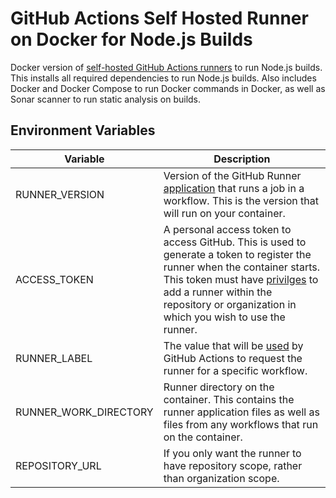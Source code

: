 # GitHub Actions Self Hosted Runner on Docker for Node.js Builds

Docker version of [self-hosted GitHub Actions runners](https://docs.github.com/en/actions/hosting-your-own-runners) to run Node.js builds. This installs all required dependencies to run Node.js builds. Also includes Docker and Docker Compose to run Docker commands in Docker, as well as Sonar scanner to run static analysis on builds.

## Environment Variables
| Variable | Description |
| ----------- | ----------- |
| RUNNER_VERSION | Version of the GitHub Runner [application](https://github.com/actions/runner/releases) that runs a job in a workflow. This is the version that will run on your container. |
| ACCESS_TOKEN | A personal access token to access GitHub. This is used to generate a token to register the runner when the container starts. This token must have  [privilges](https://docs.github.com/en/actions/hosting-your-own-runners/using-labels-with-self-hosted-runners) to add a runner within the repository or organization in which you wish to use the runner. |
| RUNNER_LABEL | The value that will be [used](https://docs.github.com/en/actions/hosting-your-own-runners/using-self-hosted-runners-in-a-workflow) by GitHub Actions to request the runner for a specific workflow. |
| RUNNER_WORK_DIRECTORY | Runner directory on the container. This contains the runner application files as well as files from any workflows that run on the container. |
| REPOSITORY_URL | If you only want the runner to have repository scope, rather than organization scope. |
